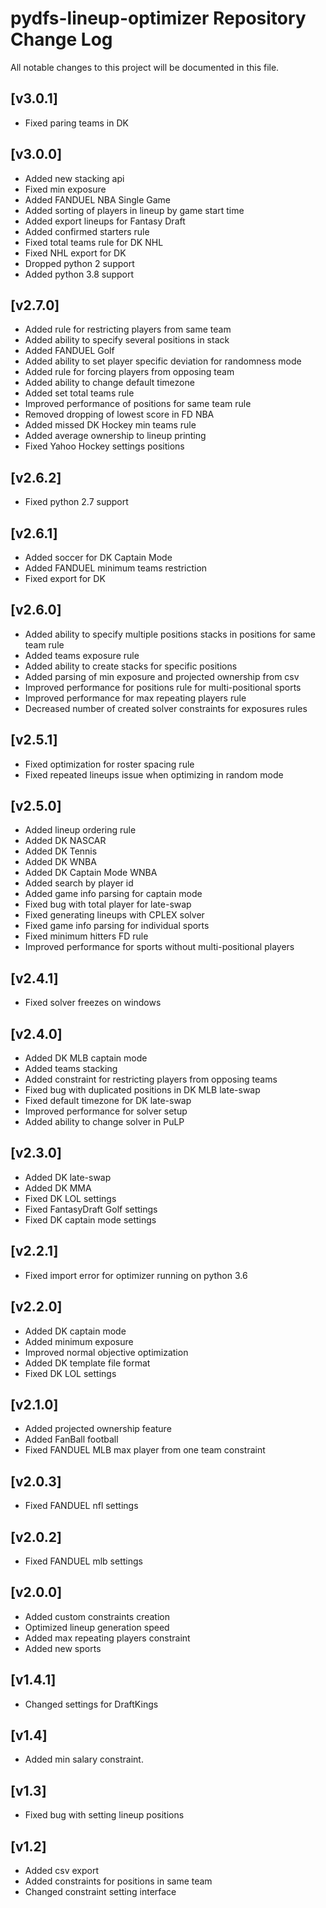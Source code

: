# pydfs-lineup-optimizer Repository Change Log

All notable changes to this project will be documented in this file.

## [v3.0.1]
- Fixed paring teams in DK

## [v3.0.0]
- Added new stacking api
- Fixed min exposure
- Added FANDUEL NBA Single Game
- Added sorting of players in lineup by game start time
- Added export lineups for Fantasy Draft
- Added confirmed starters rule
- Fixed total teams rule for DK NHL
- Fixed NHL export for DK
- Dropped python 2 support
- Added python 3.8 support

## [v2.7.0]
- Added rule for restricting players from same team
- Added ability to specify several positions in stack
- Added FANDUEL Golf
- Added ability to set player specific deviation for randomness mode
- Added rule for forcing players from opposing team
- Added ability to change default timezone
- Added set total teams rule
- Improved performance of positions for same team rule
- Removed dropping of lowest score in FD NBA
- Added missed DK Hockey min teams rule
- Added average ownership to lineup printing
- Fixed Yahoo Hockey settings positions

## [v2.6.2]
- Fixed python 2.7 support

## [v2.6.1]
- Added soccer for DK Captain Mode
- Added FANDUEL minimum teams restriction
- Fixed export for DK

## [v2.6.0]
- Added ability to specify multiple positions stacks in positions for same team rule
- Added teams exposure rule
- Added ability to create stacks for specific positions
- Added parsing of min exposure and projected ownership from csv
- Improved performance for positions rule for multi-positional sports
- Improved performance for max repeating players rule
- Decreased number of created solver constraints for exposures rules

## [v2.5.1]
- Fixed optimization for roster spacing rule
- Fixed repeated lineups issue when optimizing in random mode

## [v2.5.0]
- Added lineup ordering rule
- Added DK NASCAR
- Added DK Tennis
- Added DK WNBA
- Added DK Captain Mode WNBA
- Added search by player id
- Added game info parsing for captain mode
- Fixed bug with total player for late-swap
- Fixed generating lineups with CPLEX solver
- Fixed game info parsing for individual sports
- Fixed minimum hitters FD rule
- Improved performance for sports without multi-positional players

## [v2.4.1]
- Fixed solver freezes on windows

## [v2.4.0]
- Added DK MLB captain mode
- Added teams stacking
- Added constraint for restricting players from opposing teams
- Fixed bug with duplicated positions in DK MLB late-swap
- Fixed default timezone for DK late-swap
- Improved performance for solver setup
- Added ability to change solver in PuLP

## [v2.3.0]
- Added DK late-swap
- Added DK MMA
- Fixed DK LOL settings
- Fixed FantasyDraft Golf settings
- Fixed DK captain mode settings

## [v2.2.1]
- Fixed import error for optimizer running on python 3.6

## [v2.2.0]
- Added DK captain mode
- Added minimum exposure
- Improved normal objective optimization
- Added DK template file format
- Fixed DK LOL settings

## [v2.1.0]
- Added projected ownership feature
- Added FanBall football
- Fixed FANDUEL MLB max player from one team constraint

## [v2.0.3]
- Fixed FANDUEL nfl settings

## [v2.0.2]
- Fixed FANDUEL mlb settings

## [v2.0.0]
- Added custom constraints creation
- Optimized lineup generation speed
- Added max repeating players constraint
- Added new sports

## [v1.4.1]
- Changed settings for DraftKings

## [v1.4]
- Added min salary constraint.

## [v1.3]
- Fixed bug with setting lineup positions

## [v1.2]
- Added csv export
- Added constraints for positions in same team
- Changed constraint setting interface

